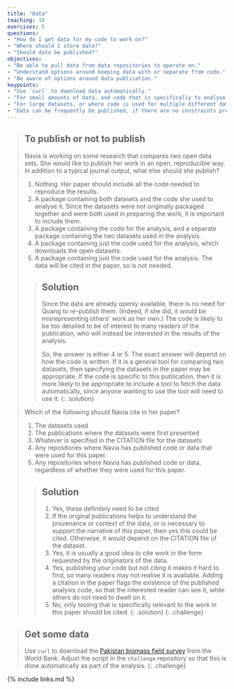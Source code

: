 ```yaml
---
title: "Data"
teaching: 10
exercises: 5
questions:
- "How do I get data for my code to work on?"
- "Where should I store data?"
- "Should data be published?"
objectives:
- "Be able to pull data from data repositories to operate on."
- "Understand options around keeping data with or separate from code."
- "Be aware of options around data publication."
keypoints:
- "Use `curl` to download data automatically."
- "For small amounts of data, and code that is specifically to analyse only those data, data and code can be stored and published together."
- "For large datasets, or where code is used for multiple different datasets, keep the two separate."
- "Data can be frequently be published, if there are no constraints preventing it. If data are not published, then publishing analysis code becomes less valuable."
---
```


> ## To publish or not to publish
>
> Navia is working on some research that compares two open data sets. She would like to
> publish her work in an open, reproducible way. In addition to a typical journal output,
> what else should she publish?
>
> 1. Nothing. Her paper should include all the code needed to reproduce the results.
> 2. A package containing both datasets and the code she used to analyse it. Since the datasets
>    were not originally packaged together and were both used in preparing the work, it is
>    important to include them.
> 3. A package containing the code for the analysis, and a separate package containing the two
>    datasets used in the analysis.
> 4. A package containing just the code used for the analysis, which downloads the open
>    datasets.
> 5. A package containing just the code used for the analysis. The data will be cited in the
>    paper, so is not needed.
>
>> ## Solution
>>
>> Since the data are already openly available, there is no need for Quang to re-publish them.
>> (Indeed, if she did, it would be misrepresenting others' work as her own.)
>> The code is likely to be too detailed to be of interest to many readers of the publication,
>> who will instead be interested in the results of the analysis.
>>
>> So, the answer is either 4 or 5. The exact answer will depend on how the code is written.
>> If it is a general tool for comparing two datasets, then specifying the datasets in the
>> paper may be appropriate. If the code is specific to this publication, then it is more
>> likely to be appropriate to include a tool to fetch the data automatically, since anyone
>> wanting to use the tool will need to use it.
> {: .solution}
>
> Which of the following should Navia cite in her paper?
>
> 1. The datasets used
> 2. The publications where the datasets were first presented
> 3. Whatever is specified in the CITATION file for the datasets
> 4. Any repositories where Navia has published code or data that were used
>    for this paper.
> 5. Any repositories where Navia has published code or data, regardless of
>    whether they were used for this paper.
>
>> ## Solution
>>
>> 1. Yes, these definitely need to be cited
>> 2. If the original publications helps to understand the provenance or
>>    context of the data, or is necessary to support the narrative of this paper,
>>    then yes this could be cited. Otherwise, it would depend on the CITATION file
>>    of the dataset.
>> 3. Yes, it is usually a good idea to cite work in the form requested by the
>>    originators of the data.
>> 4. Yes, publishing your code but not citing it makes it hard to find, so many readers
>>    may not realise it is available. Adding a citation in the paper flags the existence
>>    of the published analysis code, so that the interested reader can see it, while
>>    others do not need to dwell on it.
>> 5. No, only tooling that is specifically relevant to the work in this paper should
>>    be cited.
> {: .solution}
{: .challenge}

> ## Get some data
>
> Use `curl` to download the [Pakistan biomass field survey][biomass-field] from the
> World Bank. Adjust the script in the `challenge` repository so that this
> is done automatically as part of the analysis.
{: .challenge}

{% include links.md %}

[biomass-field]: https://energydata.info/dataset/a27a9b60-706b-4c81-8608-c913d2ed998f/resource/fdef4f22-fe57-49b1-9c42-e5dac79cc90c/download/pakistanbiomassfieldsurvey.csv
